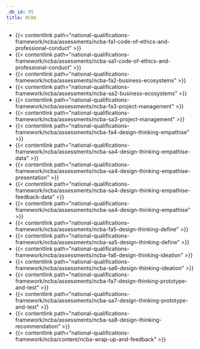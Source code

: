 ```yaml
---
_db_id: 95
title: NCBA
---
```


- {{< contentlink path="national-qualifications-framework/ncba/assessments/ncba-fa1-code-of-ethics-and-professional-conduct" >}}
- {{< contentlink path="national-qualifications-framework/ncba/assessments/ncba-sa1-code-of-ethics-and-professional-conduct" >}}
- {{< contentlink path="national-qualifications-framework/ncba/assessments/ncba-fa2-business-ecosystems" >}}
- {{< contentlink path="national-qualifications-framework/ncba/assessments/ncba-sa2-business-ecosystems" >}}
- {{< contentlink path="national-qualifications-framework/ncba/assessments/ncba-fa3-project-management" >}}
- {{< contentlink path="national-qualifications-framework/ncba/assessments/ncba-sa3-project-management" >}}
- {{< contentlink path="national-qualifications-framework/ncba/assessments/ncba-fa4-design-thinking-empathise" >}}
- {{< contentlink path="national-qualifications-framework/ncba/assessments/ncba-sa4-design-thinking-empathise-data" >}}
- {{< contentlink path="national-qualifications-framework/ncba/assessments/ncba-sa4-design-thinking-empathise-presentation" >}}
- {{< contentlink path="national-qualifications-framework/ncba/assessments/ncba-sa4-design-thinking-empathise-feedback-data" >}}
- {{< contentlink path="national-qualifications-framework/ncba/assessments/ncba-sa4-design-thinking-empathise" >}}
- {{< contentlink path="national-qualifications-framework/ncba/assessments/ncba-fa5-design-thinking-define" >}}
- {{< contentlink path="national-qualifications-framework/ncba/assessments/ncba-sa5-design-thinking-define" >}}
- {{< contentlink path="national-qualifications-framework/ncba/assessments/ncba-fa6-design-thinking-ideation" >}}
- {{< contentlink path="national-qualifications-framework/ncba/assessments/ncba-sa6-design-thinking-ideation" >}}
- {{< contentlink path="national-qualifications-framework/ncba/assessments/ncba-fa7-design-thinking-prototype-and-test" >}}
- {{< contentlink path="national-qualifications-framework/ncba/assessments/ncba-sa7-design-thinking-prototype-and-test" >}}
- {{< contentlink path="national-qualifications-framework/ncba/assessments/ncba-sa8-design-thinking-recommendation" >}}
- {{< contentlink path="national-qualifications-framework/ncba/content/ncba-wrap-up-and-feedback" >}}
